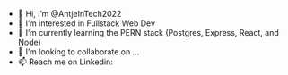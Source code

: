 - 👋 Hi, I’m @AntjeInTech2022
- 👀 I’m interested in Fullstack Web Dev
- 🌱 I’m currently learning the PERN stack (Postgres, Express, React, and Node)
- 💞️ I’m looking to collaborate on ...
- 📫 Reach me on Linkedin: 

<!---
AntjeInTech2022/AntjeInTech2022 is a ✨ special ✨ repository because its `README.md` (this file) appears on your GitHub profile.
You can click the Preview link to take a look at your changes.
--->
